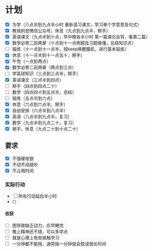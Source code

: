 # 计划
- [x] 为学（八点半到九点半小时 重新温习课文，学习单个字意思及句式）
- [x] 教我妈登微信公众号，休息（九点到九点半，掰手）
- [x] 英语课文（九点半到十点，早中晚各半小时 第一篇课文会背，看第二篇）
- [x] 数学必修二前两章（十点到十一点例题及习题做懂，总结知识点）
- [ ] 锻炼（十一点到十一点半，按keep唤醒腹肌，进行基本锻炼）
- [x] 休息（十一点半到十一点五十，掰手）
- [x] 午觉（一点到两点）
- [x] 数学必修二前两章（两点到三点）
- [ ] 学篮球知识（三点到三点半，掰手）
- [x] 英语课文（三点半到四点）
- [ ] 掰手（四点到四点二十）
- [ ] 数学（四点四十到五点半，总结）
- [ ] 锻炼（五点半到六点）
- [x] 休息（六点到六点半，掰手）
- [x] 自由安排（六点半到八点半）
- [x] 英语（八点半到九点半，复习）
- [x] 数学（九点半到九点二十，复习）
- [x] 掰手，休息（九点二十到十点二十）
## 要求
- [x] 不强硬收银
- [x] 不动不动就吵
- [x] 不占用时间
### 实际行动
- [ ] 所有行动延后半小时
- [ ]
#### 收获
- [ ] 困导致缺乏动力，应早睡觉
- [ ] 晚上精神还不错，可以多学点
- [ ] 就是心理上有些抵触学习
- [ ] 一分钟都不能拖，通常拖一分钟就会耽误很长时间
